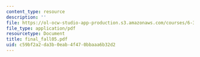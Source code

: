 ```yaml
---
content_type: resource
description: ''
file: https://ol-ocw-studio-app-production.s3.amazonaws.com/courses/6-341-discrete-time-signal-processing-fall-2005/c59bf2a2da3b0eab4f470bbaaa6b32d2_final_fall05.pdf
file_type: application/pdf
resourcetype: Document
title: final_fall05.pdf
uid: c59bf2a2-da3b-0eab-4f47-0bbaaa6b32d2
---
```

